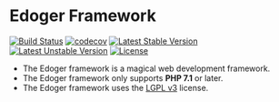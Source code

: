 # Edoger Framework #

[![Build Status](https://travis-ci.org/edoger/framework.svg?branch=master)](https://travis-ci.org/edoger/framework)
[![codecov](https://codecov.io/gh/edoger/framework/branch/master/graph/badge.svg)](https://codecov.io/gh/edoger/framework)
[![Latest Stable Version](https://poser.pugx.org/edoger/framework/v/stable)](https://packagist.org/packages/edoger/framework)
[![Latest Unstable Version](https://poser.pugx.org/edoger/framework/v/unstable)](https://packagist.org/packages/edoger/framework)
[![License](https://poser.pugx.org/edoger/framework/license)](https://packagist.org/packages/edoger/framework)

- The Edoger framework is a magical web development framework.
- The Edoger framework only supports **PHP 7.1** or later.
- The Edoger framework uses the [LGPL v3](https://www.gnu.org/licenses/lgpl-3.0.en.html) license.
